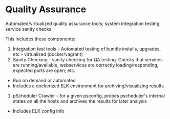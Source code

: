# Quality Assurance

Automated/virtualized quality assurance tools; system integration testing, service sanity checks

This includes these components:

1. Integration test tools - Automated testing of bundle installs, upgrades, etc - virtualized  (docker/vagrant)
1. Sanity Checking - sanity checking for QA testing. Checks that services are running/available, webservices are correctly loading/responding, expected ports are open, etc.
  * Run on demand or automated
  * Includes a dockerized ELK environment for archiving/visualizing results
1. pScheduler Crawler - for a given psconfig, probes pscheduler's internal states on all the hosts and archives the results for later analysis
  * Includes ELK config info
